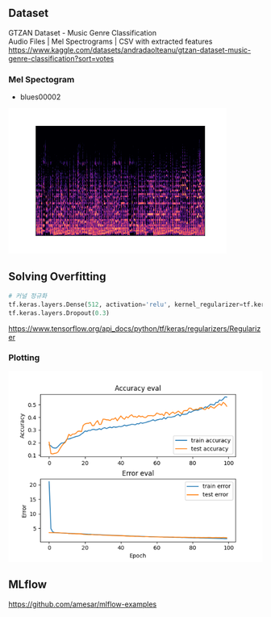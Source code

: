 ## Dataset

GTZAN Dataset - Music Genre Classification  
Audio Files | Mel Spectrograms | CSV with extracted features  
https://www.kaggle.com/datasets/andradaolteanu/gtzan-dataset-music-genre-classification?sort=votes

### Mel Spectogram 
* blues00002  
 
![image](image/blues00002.png)


## Solving Overfitting
```python
# 커널 정규화
tf.keras.layers.Dense(512, activation='relu', kernel_regularizer=tf.keras.regularizers.l2(0.001)),
tf.keras.layers.Dropout(0.3)
```
https://www.tensorflow.org/api_docs/python/tf/keras/regularizers/Regularizer  

### Plotting

![image](image/3.solving_overfitting.png)

## MLflow
https://github.com/amesar/mlflow-examples



